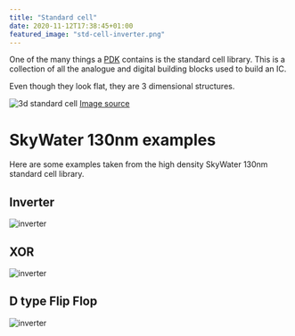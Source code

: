 ```yaml
---
title: "Standard cell"
date: 2020-11-12T17:38:45+01:00
featured_image: "std-cell-inverter.png"
---
```


One of the many things a [PDK](/terminology/pdk) contains is the standard cell library.
This is a collection of all the analogue and digital building blocks used to build an IC.

Even though they look flat, they are 3 dimensional structures.

![3d standard cell](/standardcell-3d.png) [Image source](https://en.wikipedia.org/wiki/File:Eda-fabrication.PNG)

# SkyWater 130nm examples

Here are some examples taken from the high density SkyWater 130nm standard cell library.

## Inverter

![inverter](/std-cell-inverter.png)

## XOR

![inverter](/std-cell-xor2.png)

## D type Flip Flop

![inverter](/std-cell-dflop.png)
